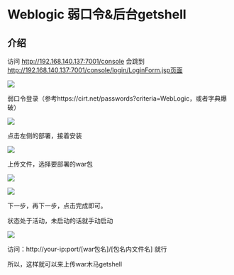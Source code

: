 # Weblogic 弱口令&后台getshell

## 介绍
访问 http://192.168.140.137:7001/console 
会跳到 http://192.168.140.137:7001/console/login/LoginForm.jsp页面

![](https://github.com/saiyanlee/Record/blob/master/Sys/Weblogic/Weblogic%20%E5%BC%B1%E5%8F%A3%E4%BB%A4%26%E5%90%8E%E5%8F%B0getshell/images/1.png)


弱口令登录（参考https://cirt.net/passwords?criteria=WebLogic，或者字典爆破）

![](https://github.com/saiyanlee/Record/blob/master/Sys/Weblogic/Weblogic%20%E5%BC%B1%E5%8F%A3%E4%BB%A4%26%E5%90%8E%E5%8F%B0getshell/images/2.png)

点击左侧的部署，接着安装

![](https://github.com/saiyanlee/Record/blob/master/Sys/Weblogic/Weblogic%20%E5%BC%B1%E5%8F%A3%E4%BB%A4%26%E5%90%8E%E5%8F%B0getshell/images/3.png)

上传文件，选择要部署的war包

![](https://github.com/saiyanlee/Record/blob/master/Sys/Weblogic/Weblogic%20%E5%BC%B1%E5%8F%A3%E4%BB%A4%26%E5%90%8E%E5%8F%B0getshell/images/4.png)

![](https://github.com/saiyanlee/Record/blob/master/Sys/Weblogic/Weblogic%20%E5%BC%B1%E5%8F%A3%E4%BB%A4%26%E5%90%8E%E5%8F%B0getshell/images/5.png)

下一步，再下一步，点击完成即可。

状态处于活动，未启动的话就手动启动

![](https://github.com/saiyanlee/Record/blob/master/Sys/Weblogic/Weblogic%20%E5%BC%B1%E5%8F%A3%E4%BB%A4%26%E5%90%8E%E5%8F%B0getshell/images/6.png)

访问：http://your-ip:port/[war包名]/[包名内文件名]
就行


所以，这样就可以来上传war木马getshell